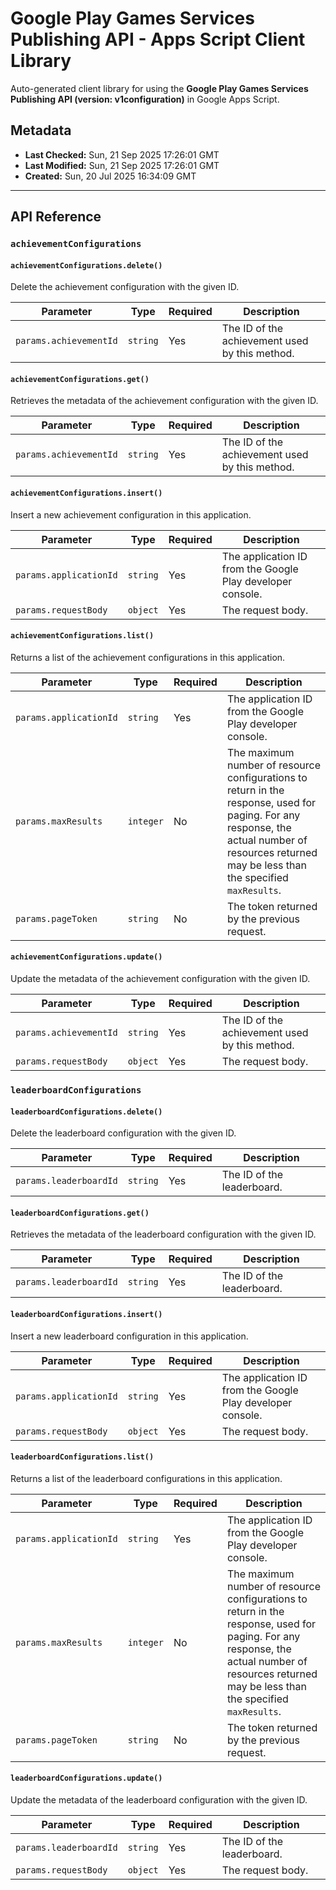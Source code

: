 # Google Play Games Services Publishing API - Apps Script Client Library

Auto-generated client library for using the **Google Play Games Services Publishing API (version: v1configuration)** in Google Apps Script.

## Metadata

- **Last Checked:** Sun, 21 Sep 2025 17:26:01 GMT
- **Last Modified:** Sun, 21 Sep 2025 17:26:01 GMT
- **Created:** Sun, 20 Jul 2025 16:34:09 GMT



---

## API Reference

### `achievementConfigurations`

#### `achievementConfigurations.delete()`

Delete the achievement configuration with the given ID.

| Parameter | Type | Required | Description |
|---|---|---|---|
| `params.achievementId` | `string` | Yes | The ID of the achievement used by this method. |

#### `achievementConfigurations.get()`

Retrieves the metadata of the achievement configuration with the given ID.

| Parameter | Type | Required | Description |
|---|---|---|---|
| `params.achievementId` | `string` | Yes | The ID of the achievement used by this method. |

#### `achievementConfigurations.insert()`

Insert a new achievement configuration in this application.

| Parameter | Type | Required | Description |
|---|---|---|---|
| `params.applicationId` | `string` | Yes | The application ID from the Google Play developer console. |
| `params.requestBody` | `object` | Yes | The request body. |

#### `achievementConfigurations.list()`

Returns a list of the achievement configurations in this application.

| Parameter | Type | Required | Description |
|---|---|---|---|
| `params.applicationId` | `string` | Yes | The application ID from the Google Play developer console. |
| `params.maxResults` | `integer` | No | The maximum number of resource configurations to return in the response, used for paging. For any response, the actual number of resources returned may be less than the specified `maxResults`. |
| `params.pageToken` | `string` | No | The token returned by the previous request. |

#### `achievementConfigurations.update()`

Update the metadata of the achievement configuration with the given ID.

| Parameter | Type | Required | Description |
|---|---|---|---|
| `params.achievementId` | `string` | Yes | The ID of the achievement used by this method. |
| `params.requestBody` | `object` | Yes | The request body. |

### `leaderboardConfigurations`

#### `leaderboardConfigurations.delete()`

Delete the leaderboard configuration with the given ID.

| Parameter | Type | Required | Description |
|---|---|---|---|
| `params.leaderboardId` | `string` | Yes | The ID of the leaderboard. |

#### `leaderboardConfigurations.get()`

Retrieves the metadata of the leaderboard configuration with the given ID.

| Parameter | Type | Required | Description |
|---|---|---|---|
| `params.leaderboardId` | `string` | Yes | The ID of the leaderboard. |

#### `leaderboardConfigurations.insert()`

Insert a new leaderboard configuration in this application.

| Parameter | Type | Required | Description |
|---|---|---|---|
| `params.applicationId` | `string` | Yes | The application ID from the Google Play developer console. |
| `params.requestBody` | `object` | Yes | The request body. |

#### `leaderboardConfigurations.list()`

Returns a list of the leaderboard configurations in this application.

| Parameter | Type | Required | Description |
|---|---|---|---|
| `params.applicationId` | `string` | Yes | The application ID from the Google Play developer console. |
| `params.maxResults` | `integer` | No | The maximum number of resource configurations to return in the response, used for paging. For any response, the actual number of resources returned may be less than the specified `maxResults`. |
| `params.pageToken` | `string` | No | The token returned by the previous request. |

#### `leaderboardConfigurations.update()`

Update the metadata of the leaderboard configuration with the given ID.

| Parameter | Type | Required | Description |
|---|---|---|---|
| `params.leaderboardId` | `string` | Yes | The ID of the leaderboard. |
| `params.requestBody` | `object` | Yes | The request body. |
